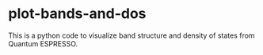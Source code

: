 # plot-bands-and-dos

This is a python code to visualize band structure and density of states from Quantum ESPRESSO.
